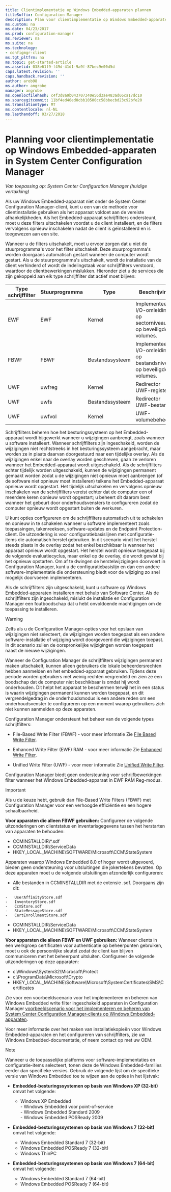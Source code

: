 ```yaml
---
title: Clientimplementatie op Windows Embedded-apparaten plannen
titleSuffix: Configuration Manager
description: Plan voor clientimplementatie op Windows Embedded-apparaten in System Center Configuration Manager.
ms.custom: na
ms.date: 04/23/2017
ms.prod: configuration-manager
ms.reviewer: na
ms.suite: na
ms.technology:
- configmgr-client
ms.tgt_pltfrm: na
ms.topic: get-started-article
ms.assetid: 038e61f9-f49d-41d1-9a9f-87bec9e00d5d
caps.latest.revision: ''
caps.handback.revision: ''
author: arob98
ms.author: angrobe
manager: angrobe
ms.openlocfilehash: c4f3d8a9b043707340e56d3ae483ad66ca17dc10
ms.sourcegitcommit: 11bf4ed40ed0cbb10500cc58bbecbd23c92bfe20
ms.translationtype: MT
ms.contentlocale: nl-NL
ms.lasthandoff: 03/27/2018
---
```

# <a name="planning-for-client-deployment-to-windows-embedded-devices-in-system-center-configuration-manager"></a>Planning voor clientimplementatie op Windows Embedded-apparaten in System Center Configuration Manager

*Van toepassing op: System Center Configuration Manager (huidige vertakking)*

<a name="BKMK_DeployClientEmbedded"></a> Als uw Windows Embedded-apparaat niet onder de System Center Configuration Manager-client, kunt u een van de methode voor clientinstallatie gebruiken als het apparaat voldoet aan de vereiste afhankelijkheden. Als het Embedded-apparaat schrijffilters ondersteunt, moet u deze filters uitschakelen voordat u de client installeert, en de filters vervolgens opnieuw inschakelen nadat de client is geïnstalleerd en is toegewezen aan een site.  

 Wanneer u de filters uitschakelt, moet u ervoor zorgen dat u niet de stuurprogramma's voor het filter uitschakelt. Deze stuurprogramma's worden doorgaans automatisch gestart wanneer de computer wordt gestart. Als u de stuurprogramma's uitschakelt, wordt de installatie van de client verhinderd of wordt de indelingstaak voor schrijffilters verstoord, waardoor de clientbewerkingen mislukken. Hieronder ziet u de services die zijn gekoppeld aan elk type schrijffilter dat actief moet blijven:  

|Type schrijffilter|Stuurprogramma|Type|Beschrijving|  
|-----------------------|------------|----------|-----------------|  
|EWF|EWF|Kernel|Implementeert I/O-omleiding op sectorniveau op beveiligde volumes.|  
|FBWF|FBWF|Bestandssysteem|Implementeert I/O-omleiding op bestandsniveau op beveiligde volumes.|  
|UWF|uwfreg|Kernel|Redirector UWF-register|  
|UWF|uwfs|Bestandssysteem|Redirector UWF-bestand|  
|UWF|uwfvol|Kernel|UWF-volumebeheer|  

 Schrijffilters beheren hoe het besturingssysteem op het Embedded-apparaat wordt bijgewerkt wanneer u wijzigingen aanbrengt, zoals wanneer u software installeert. Wanneer schrijffilters zijn ingeschakeld, worden de wijzigingen niet rechtstreeks in het besturingssysteem aangebracht, maar worden ze in plaats daarvan doorgestuurd naar een tijdelijke overlay. Als de wijzigingen enkel naar de overlay worden geschreven, gaan ze verloren wanneer het Embedded-apparaat wordt uitgeschakeld. Als de schrijffilters echter tijdelijk worden uitgeschakeld, kunnen de wijzigingen permanent gemaakt worden zodat u de wijzigingen niet opnieuw moet aanbrengen (of de software niet opnieuw moet installeren) telkens het Embedded-apparaat opnieuw wordt opgestart. Het tijdelijk uitschakelen en vervolgens opnieuw inschakelen van de schrijffilters vereist echter dat de computer een of meerdere keren opnieuw wordt opgestart; u beheert dit daarom best wanneer het gebeurt door onderhoudsvensters te configureren zodat de computer opnieuw wordt opgestart buiten de werkuren.  

 U kunt opties configureren om de schrijffilters automatisch uit te schakelen en opnieuw in te schakelen wanneer u software implementeert zoals toepassingen, takenreeksen, software-updates en de Endpoint Protection-client. De uitzondering is voor configuratiebasislijnen met configuratie-items die automatisch herstel gebruiken. In dit scenario vindt het herstel steeds plaats in de overlay zodat het enkel beschikbaar is wanneer het apparaat opnieuw wordt opgestart. Het herstel wordt opnieuw toegepast bij de volgende evaluatiecyclus, maar enkel op de overlay, die wordt gewist bij het opnieuw opstarten. Om af te dwingen de herstelwijzigingen doorvoert in Configuration Manager, kunt u de configuratiebasislijn en dan een andere software-implementatie die ondersteuning biedt voor de wijziging zo snel mogelijk doorvoeren implementeren.  

 Als de schrijffilters zijn uitgeschakeld, kunt u software op Windows Embedded-apparaten installeren met behulp van Software Center. Als de schrijffilters zijn ingeschakeld, mislukt de installatie en Configuration Manager een foutboodschap dat u hebt onvoldoende machtigingen om de toepassing te installeren.  

> [!WARNING]  
>  Zelfs als u de Configuration Manager-opties voor het opslaan van wijzigingen niet selecteert, de wijzigingen worden toegepast als een andere software-installatie of wijziging wordt doorgevoerd die wijzigingen toepast. In dit scenario zullen de oorspronkelijke wijzigingen worden toegepast naast de nieuwe wijzigingen.  

 Wanneer de Configuration Manager de schrijffilters wijzigingen permanent maken uitschakelt, kunnen alleen gebruikers die lokale beheerdersrechten hebben aanmelden en het embedded-apparaat gebruiken. Tijdens deze periode worden gebruikers met weinig rechten vergrendeld en zien ze een boodschap dat de computer niet beschikbaar is omdat hij wordt onderhouden. Dit helpt het apparaat te beschermen terwijl het in een status is waarin wijzigingen permanent kunnen worden toegepast, en dit vergrendelgedrag in de onderhoudsmodus is een andere reden om een onderhoudsvenster te configureren op een moment waarop gebruikers zich niet kunnen aanmelden op deze apparaten.  

 Configuration Manager ondersteunt het beheer van de volgende types schrijffilters:  

-   File-Based Write Filter (FBWF) - voor meer informatie Zie [File Based Write Filter](http://go.microsoft.com/fwlink/?LinkID=204717).  

-   Enhanced Write Filter (EWF) RAM - voor meer informatie Zie [Enhanced Write Filter](http://go.microsoft.com/fwlink/?LinkId=204718).  

-   Unified Write Filter (UWF) - voor meer informatie Zie [Unified Write Filter](http://go.microsoft.com/fwlink/?LinkId=309236).  

 Configuration Manager biedt geen ondersteuning voor schrijfbewerkingen filter wanneer het Windows Embedded-apparaat in EWF RAM Reg-modus.  

> [!IMPORTANT]  
>  Als u de keuze hebt, gebruik dan File-Based Write Filters (FBWF) met Configuration Manager voor een verhoogde efficiëntie en een hogere schaalbaarheid.
>
> **Voor apparaten die alleen FBWF gebruiken:** Configureer de volgende uitzonderingen om clientstatus en inventarisgegevens tussen het herstarten van apparaten te behouden:  
>   
>  -   CCMINSTALLDIR\\\*.sdf  
> -   CCMINSTALLDIR\ServiceData  
> -   HKEY_LOCAL_MACHINE\SOFTWARE\Microsoft\CCM\StateSystem  
>   
>  Apparaten waarop Windows Embedded 8.0 of hoger wordt uitgevoerd, bieden geen ondersteuning voor uitsluitingen die jokertekens bevatten. Op deze apparaten moet u de volgende uitsluitingen afzonderlijk configureren:  
>   
>  -   Alle bestanden in CCMINSTALLDIR met de extensie .sdf. Doorgaans zijn dit:  
>   
>     -   UserAffinityStore.sdf  
>     -   InventoryStore.sdf  
>     -   CcmStore.sdf  
>     -   StateMessageStore.sdf  
>     -   CertEnrollmentStore.sdf  
> -   CCMINSTALLDIR\ServiceData  
> -   HKEY_LOCAL_MACHINE\SOFTWARE\Microsoft\CCM\StateSystem  
>   
> **Voor apparaten die alleen FBWF en UWF gebruiken:** Wanneer clients in een werkgroep certificaten voor authenticatie op beheerpunten gebruiken, moet u ook de persoonlijke sleutel zodat de client kan blijven communiceren met het beheerpunt uitsluiten. Configureer de volgende uitzonderingen op deze apparaten:  
>   
>  -   c:\Windows\System32\Microsoft\Protect  
> -   c:\ProgramData\Microsoft\Crypto  
> -   HKEY_LOCAL_MACHINE\Software\Microsoft\SystemCertificates\SMS\Certificates  

 Zie voor een voorbeeldscenario voor het implementeren en beheren van Windows Embedded write filter ingeschakeld apparaten in Configuration Manager [voorbeeldscenario voor het implementeren en beheren van System Center Configuration Manager-clients op Windows Embedded-apparaten](../../../../core/clients/deploy/example-scenario-for-deploying-and-managing-clients-on-windows-embedded-devices.md).  

 Voor meer informatie over het maken van installatiekopieën voor Windows Embedded-apparaten en het configureren van schrijffilters, zie uw Windows Embedded-documentatie, of neem contact op met uw OEM.  

> [!NOTE]  
>  Wanneer u de toepasselijke platforms voor software-implementaties en configuratie-items selecteert, tonen deze de Windows Embedded-families eerder dan specifieke versies. Gebruik de volgende lijst om de specifieke versie van Windows Embedded toe te wijzen aan de opties in het lijstvak:  
>   
>  -   **Embedded-besturingssystemen op basis van Windows XP (32-bit)** omvat het volgende:  
>   
>      -   Windows XP Embedded  
>     -   Windows Embedded voor point-of-service  
>     -   Windows Embedded Standard 2009  
>     -   Windows Embedded POSReady 2009  
> -   **Embedded-besturingssystemen op basis van Windows 7 (32-bit)** omvat het volgende:  
>   
>      -   Windows Embedded Standard 7 (32-bit)  
>     -   Windows Embedded POSReady 7 (32-bit)  
>     -   Windows ThinPC  
> -   **Embedded-besturingssystemen op basis van Windows 7 (64-bit)** omvat het volgende:  
>   
>      -   Windows Embedded Standard 7 (64-bit)  
>     -   Windows Embedded POSReady 7 (64-bit)
